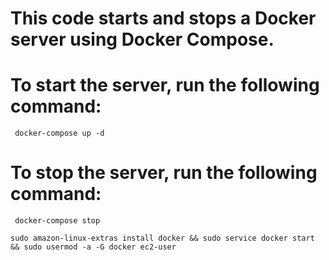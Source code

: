 # This code starts and stops a Docker server using Docker Compose.

# To start the server, run the following command:
``` docker-compose up -d``` 

# To stop the server, run the following command:
``` docker-compose stop``` 


```sudo amazon-linux-extras install docker && sudo service docker start && sudo usermod -a -G docker ec2-user```

